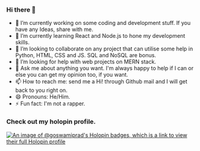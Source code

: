### Hi there 👋

<!-- **goswamiprad/goswamiprad** is a ✨ _special_ ✨ repository because its `README.md` (this file) appears on your GitHub profile.

Here are some ideas to get you started:
-->

- 🔭 I’m currently working on some coding and development stuff. If you have any Ideas, share with me.
- 🌱 I’m currently learning React and Node.js to hone my development skills.
- 👯 I’m looking to collaborate on any project that can utilise some help in Python, HTML, CSS and JS. SQL and NoSQL are bonus.
- 🤔 I’m looking for help with web projects on MERN stack.
- 💬 Ask me about anything you want. I'm always happy to help if I can or else you can get my opinion too, if you want.
- 📫 How to reach me: send me a Hi! through Github mail and I will get back to you right on.
- 😄 Pronouns: He/Him.
- ⚡ Fun fact: I'm not a rapper.


### Check out my holopin profile.
[![An image of @goswamiprad's Holopin badges, which is a link to view their full Holopin profile](https://holopin.me/goswamiprad)](https://holopin.io/@goswamiprad)

